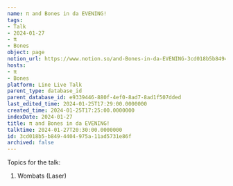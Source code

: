 ```yaml
---
name: π and Bones in da EVENING!
tags:
- Talk
- 2024-01-27
- π
- Bones
object: page
notion_url: https://www.notion.so/and-Bones-in-da-EVENING-3cd018b5b8494404975a11ad5731e86f
hosts:
- π
- Bones
platform: Line Live Talk
parent_type: database_id
parent_database_id: e9339446-880f-4ef0-8ad7-8ad1f507dded
last_edited_time: 2024-01-25T17:29:00.0000000
created_time: 2024-01-25T17:25:00.0000000
indexDate: 2024-01-27
title: π and Bones in da EVENING!
talktime: 2024-01-27T20:30:00.0000000
id: 3cd018b5-b849-4404-975a-11ad5731e86f
archived: false
---
```


Topics for the talk:
1. Wombats (Laser)

























